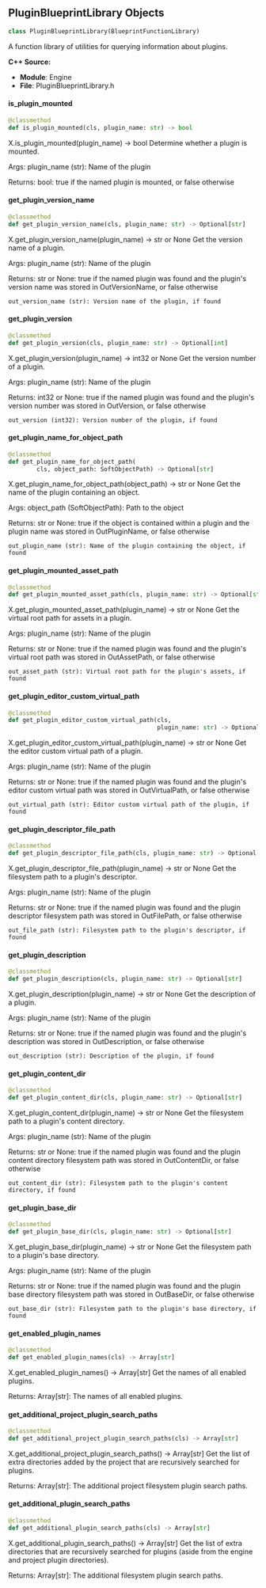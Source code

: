 ## PluginBlueprintLibrary Objects

```python
class PluginBlueprintLibrary(BlueprintFunctionLibrary)
```

A function library of utilities for querying information about plugins.

**C++ Source:**

- **Module**: Engine
- **File**: PluginBlueprintLibrary.h

<a id="unreal.PluginBlueprintLibrary.is_plugin_mounted"></a>

#### is_plugin_mounted

```python
@classmethod
def is_plugin_mounted(cls, plugin_name: str) -> bool
```

X.is_plugin_mounted(plugin_name) -> bool
Determine whether a plugin is mounted.

Args:
    plugin_name (str): Name of the plugin

Returns:
    bool: true if the named plugin is mounted, or false otherwise

<a id="unreal.PluginBlueprintLibrary.get_plugin_version_name"></a>

#### get_plugin_version_name

```python
@classmethod
def get_plugin_version_name(cls, plugin_name: str) -> Optional[str]
```

X.get_plugin_version_name(plugin_name) -> str or None
Get the version name of a plugin.

Args:
    plugin_name (str): Name of the plugin

Returns:
    str or None: true if the named plugin was found and the plugin's version name was stored in OutVersionName, or false otherwise

    out_version_name (str): Version name of the plugin, if found

<a id="unreal.PluginBlueprintLibrary.get_plugin_version"></a>

#### get_plugin_version

```python
@classmethod
def get_plugin_version(cls, plugin_name: str) -> Optional[int]
```

X.get_plugin_version(plugin_name) -> int32 or None
Get the version number of a plugin.

Args:
    plugin_name (str): Name of the plugin

Returns:
    int32 or None: true if the named plugin was found and the plugin's version number was stored in OutVersion, or false otherwise

    out_version (int32): Version number of the plugin, if found

<a id="unreal.PluginBlueprintLibrary.get_plugin_name_for_object_path"></a>

#### get_plugin_name_for_object_path

```python
@classmethod
def get_plugin_name_for_object_path(
        cls, object_path: SoftObjectPath) -> Optional[str]
```

X.get_plugin_name_for_object_path(object_path) -> str or None
Get the name of the plugin containing an object.

Args:
    object_path (SoftObjectPath): Path to the object

Returns:
    str or None: true if the object is contained within a plugin and the plugin name was stored in OutPluginName, or false otherwise

    out_plugin_name (str): Name of the plugin containing the object, if found

<a id="unreal.PluginBlueprintLibrary.get_plugin_mounted_asset_path"></a>

#### get_plugin_mounted_asset_path

```python
@classmethod
def get_plugin_mounted_asset_path(cls, plugin_name: str) -> Optional[str]
```

X.get_plugin_mounted_asset_path(plugin_name) -> str or None
Get the virtual root path for assets in a plugin.

Args:
    plugin_name (str): Name of the plugin

Returns:
    str or None: true if the named plugin was found and the plugin's virtual root path was stored in OutAssetPath, or false otherwise

    out_asset_path (str): Virtual root path for the plugin's assets, if found

<a id="unreal.PluginBlueprintLibrary.get_plugin_editor_custom_virtual_path"></a>

#### get_plugin_editor_custom_virtual_path

```python
@classmethod
def get_plugin_editor_custom_virtual_path(cls,
                                          plugin_name: str) -> Optional[str]
```

X.get_plugin_editor_custom_virtual_path(plugin_name) -> str or None
Get the editor custom virtual path of a plugin.

Args:
    plugin_name (str): Name of the plugin

Returns:
    str or None: true if the named plugin was found and the plugin's editor custom virtual path was stored in OutVirtualPath, or false otherwise

    out_virtual_path (str): Editor custom virtual path of the plugin, if found

<a id="unreal.PluginBlueprintLibrary.get_plugin_descriptor_file_path"></a>

#### get_plugin_descriptor_file_path

```python
@classmethod
def get_plugin_descriptor_file_path(cls, plugin_name: str) -> Optional[str]
```

X.get_plugin_descriptor_file_path(plugin_name) -> str or None
Get the filesystem path to a plugin's descriptor.

Args:
    plugin_name (str): Name of the plugin

Returns:
    str or None: true if the named plugin was found and the plugin descriptor filesystem path was stored in OutFilePath, or false otherwise

    out_file_path (str): Filesystem path to the plugin's descriptor, if found

<a id="unreal.PluginBlueprintLibrary.get_plugin_description"></a>

#### get_plugin_description

```python
@classmethod
def get_plugin_description(cls, plugin_name: str) -> Optional[str]
```

X.get_plugin_description(plugin_name) -> str or None
Get the description of a plugin.

Args:
    plugin_name (str): Name of the plugin

Returns:
    str or None: true if the named plugin was found and the plugin's description was stored in OutDescription, or false otherwise

    out_description (str): Description of the plugin, if found

<a id="unreal.PluginBlueprintLibrary.get_plugin_content_dir"></a>

#### get_plugin_content_dir

```python
@classmethod
def get_plugin_content_dir(cls, plugin_name: str) -> Optional[str]
```

X.get_plugin_content_dir(plugin_name) -> str or None
Get the filesystem path to a plugin's content directory.

Args:
    plugin_name (str): Name of the plugin

Returns:
    str or None: true if the named plugin was found and the plugin content directory filesystem path was stored in OutContentDir, or false otherwise

    out_content_dir (str): Filesystem path to the plugin's content directory, if found

<a id="unreal.PluginBlueprintLibrary.get_plugin_base_dir"></a>

#### get_plugin_base_dir

```python
@classmethod
def get_plugin_base_dir(cls, plugin_name: str) -> Optional[str]
```

X.get_plugin_base_dir(plugin_name) -> str or None
Get the filesystem path to a plugin's base directory.

Args:
    plugin_name (str): Name of the plugin

Returns:
    str or None: true if the named plugin was found and the plugin base directory filesystem path was stored in OutBaseDir, or false otherwise

    out_base_dir (str): Filesystem path to the plugin's base directory, if found

<a id="unreal.PluginBlueprintLibrary.get_enabled_plugin_names"></a>

#### get_enabled_plugin_names

```python
@classmethod
def get_enabled_plugin_names(cls) -> Array[str]
```

X.get_enabled_plugin_names() -> Array[str]
Get the names of all enabled plugins.

Returns:
    Array[str]: The names of all enabled plugins.

<a id="unreal.PluginBlueprintLibrary.get_additional_project_plugin_search_paths"></a>

#### get_additional_project_plugin_search_paths

```python
@classmethod
def get_additional_project_plugin_search_paths(cls) -> Array[str]
```

X.get_additional_project_plugin_search_paths() -> Array[str]
Get the list of extra directories added by the project that are
recursively searched for plugins.

Returns:
    Array[str]: The additional project filesystem plugin search paths.

<a id="unreal.PluginBlueprintLibrary.get_additional_plugin_search_paths"></a>

#### get_additional_plugin_search_paths

```python
@classmethod
def get_additional_plugin_search_paths(cls) -> Array[str]
```

X.get_additional_plugin_search_paths() -> Array[str]
Get the list of extra directories that are recursively searched for
plugins (aside from the engine and project plugin directories).

Returns:
    Array[str]: The additional filesystem plugin search paths.

<a id="unreal.PointLight"></a>